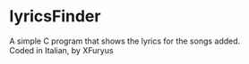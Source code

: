 # lyricsFinder
A simple C program that shows the lyrics for the songs added.\
Coded in Italian, by XFuryus
